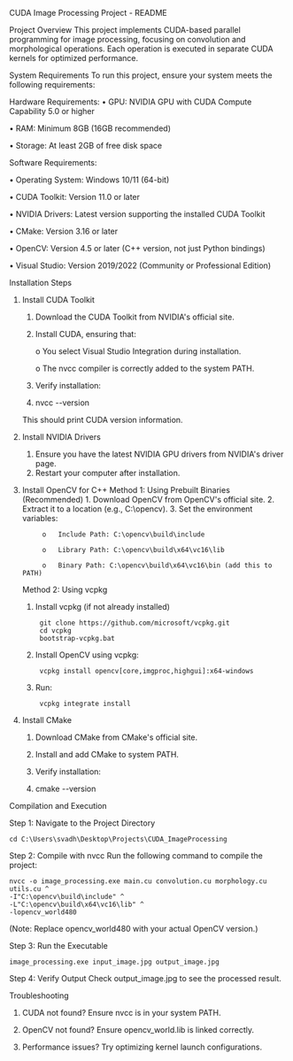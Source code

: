 CUDA Image Processing Project - README

Project Overview
	This project implements CUDA-based parallel programming for image processing, focusing on convolution and morphological operations. Each operation is executed in separate CUDA kernels for optimized performance.

System Requirements
	To run this project, ensure your system meets the following requirements:

Hardware Requirements:
• GPU: NVIDIA GPU with CUDA Compute Capability 5.0 or higher
 
• RAM: Minimum 8GB (16GB recommended)
 
• Storage: At least 2GB of free disk space

Software Requirements:

• Operating System: Windows 10/11 (64-bit)

• CUDA Toolkit: Version 11.0 or later

• NVIDIA Drivers: Latest version supporting the installed CUDA Toolkit

• CMake: Version 3.16 or later

• OpenCV: Version 4.5 or later (C++ version, not just Python bindings)

• Visual Studio: Version 2019/2022 (Community or Professional Edition)

Installation Steps

1. Install CUDA Toolkit
	1.	Download the CUDA Toolkit from NVIDIA's official site.
	2.	Install CUDA, ensuring that:
    
		o	You select Visual Studio Integration during installation.

		o	The nvcc compiler is correctly added to the system PATH.
	4.	Verify installation:
	5.	nvcc --version
 
	This should print CUDA version information.
2. Install NVIDIA Drivers
	1.	Ensure you have the latest NVIDIA GPU drivers from NVIDIA's driver page.
	2.	Restart your computer after installation.
3. Install OpenCV for C++
	Method 1: Using Prebuilt Binaries (Recommended)
		1.	Download OpenCV from OpenCV's official site.
		2.	Extract it to a location (e.g., C:\opencv).
		3.	Set the environment variables:
   
			o	Include Path: C:\opencv\build\include
   
			o	Library Path: C:\opencv\build\x64\vc16\lib
   
			o	Binary Path: C:\opencv\build\x64\vc16\bin (add this to PATH)
   
   
	Method 2: Using vcpkg

	1. Install vcpkg (if not already installed)

			git clone https://github.com/microsoft/vcpkg.git
			cd vcpkg
			bootstrap-vcpkg.bat
	2. Install OpenCV using vcpkg:
    
    		vcpkg install opencv[core,imgproc,highgui]:x64-windows
	3. Run:
    
    		vcpkg integrate install
   
5. Install CMake
	1. Download CMake from CMake's official site.
    
	2. Install and add CMake to system PATH.
    
	3. Verify installation:
    
	4. cmake --version


Compilation and Execution

Step 1: Navigate to the Project Directory

	cd C:\Users\svadh\Desktop\Projects\CUDA_ImageProcessing

Step 2: Compile with nvcc
	Run the following command to compile the project:

	nvcc -o image_processing.exe main.cu convolution.cu morphology.cu utils.cu ^
    -I"C:\opencv\build\include" ^
    -L"C:\opencv\build\x64\vc16\lib" ^
    -lopencv_world480

(Note: Replace opencv_world480 with your actual OpenCV version.)

Step 3: Run the Executable

	image_processing.exe input_image.jpg output_image.jpg

Step 4: Verify Output
	Check output_image.jpg to see the processed result.

Troubleshooting

1. CUDA not found? Ensure nvcc is in your system PATH.

2. OpenCV not found? Ensure opencv_world.lib is linked correctly.

3. Performance issues? Try optimizing kernel launch configurations.

